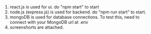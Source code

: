 1. react.js is used for ui. do "npm start" to start
2. node.js (express.js) is used for backend. do "npm run start" to start.
3. mongoDB is used for database connections. To test this, need to connect with your MongoDB url at .env
4. screenshorts are attached.
